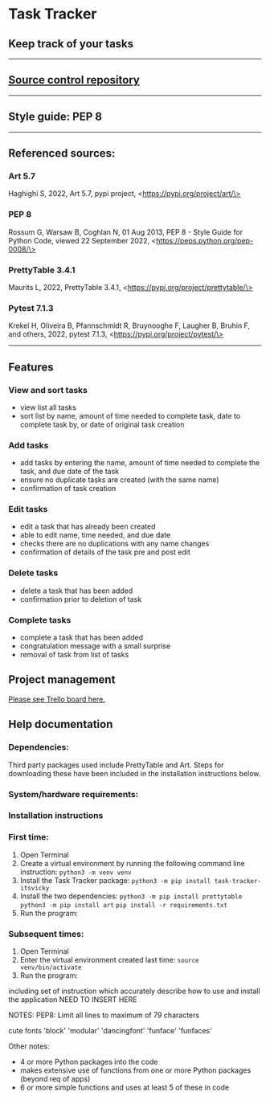 # Task Tracker
## Keep track of your tasks
---

## [Source control repository](https://github.com/Vickyyn/terminal-app)
---

## Style guide: PEP 8
---

## Referenced sources:
### Art 5.7
Haghighi S, 2022, Art 5.7, pypi project, \<https://pypi.org/project/art/\>
### PEP 8
Rossum G, Warsaw B, Coghlan N, 01 Aug 2013, PEP 8 - Style Guide for Python Code, viewed 22 September 2022, \<https://peps.python.org/pep-0008/\>
### PrettyTable 3.4.1
Maurits L, 2022, PrettyTable 3.4.1, \<https://pypi.org/project/prettytable/\>
### Pytest 7.1.3
Krekel H, Oliveira B, Pfannschmidt R, Bruynooghe F, Laugher B, Bruhin F, and others, 2022, pytest 7.1.3, \<https://pypi.org/project/pytest/\>

---

## Features 
### View and sort tasks
- view list all tasks
- sort list by name, amount of time needed to complete task, date to complete task by, or date of original task creation
  
### Add tasks
- add tasks by entering the name, amount of time needed to complete the task, and due date of the task
- ensure no duplicate tasks are created (with the same name)
- confirmation of task creation 

### Edit tasks
- edit a task that has already been created
- able to edit name, time needed, and due date 
- checks there are no duplications with any name changes
- confirmation of details of the task pre and post edit
  
### Delete tasks
- delete a task that has been added
- confirmation prior to deletion of task

### Complete tasks
- complete a task that has been added
- congratulation message with a small surprise
- removal of task from list of tasks

## Project management
[Please see Trello board here.](https://trello.com/b/vgLKMc5B/terminal-app)

## Help documentation 

### Dependencies:
Third party packages used include PrettyTable and Art. Steps for downloading these have been included in the installation instructions below.

### System/hardware requirements: 

### Installation instructions
### First time:
1. Open Terminal
2. Create a virtual environment by running the following command line instruction:
   `python3 -m venv venv`
3. Install the Task Tracker package:
   `python3 -m pip install task-tracker-itsvicky`
4. Install the two dependencies:
   `python3 -m pip install prettytable`
   `python3 -m pip install art`
   `pip install -r requirements.txt`
5. Run the program:

### Subsequent times:
1. Open Terminal
2. Enter the virtual environment created last time:
   `source venv/bin/activate`
3. Run the program: 


including set of instruction which accurately describe how to use and install the application 
NEED TO INSERT HERE 

NOTES:
PEP8: Limit all lines to maximum of 79 characters

cute fonts 'block' 'modular' 'dancingfont' 'funface' 'funfaces'



Other notes:
- 4 or more Python packages into the code
- makes extensive use of functions from one or more Python packages (beyond req of apps)
- 6 or more simple functions and uses at least 5 of these in code 